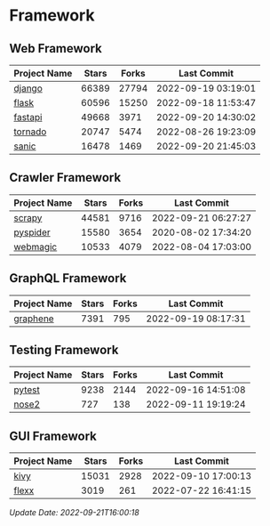 # Framework

## Web Framework
| Project Name | Stars | Forks | Last Commit |
| ------------ | ----- | ----- | ----------- |
| [django](https://github.com/django/django) | 66389 | 27794 | 2022-09-19 03:19:01 |
| [flask](https://github.com/pallets/flask) | 60596 | 15250 | 2022-09-18 11:53:47 |
| [fastapi](https://github.com/tiangolo/fastapi) | 49668 | 3971 | 2022-09-20 14:30:02 |
| [tornado](https://github.com/tornadoweb/tornado) | 20747 | 5474 | 2022-08-26 19:23:09 |
| [sanic](https://github.com/sanic-org/sanic) | 16478 | 1469 | 2022-09-20 21:45:03 |

## Crawler Framework
| Project Name | Stars | Forks | Last Commit |
| ------------ | ----- | ----- | ----------- |
| [scrapy](https://github.com/scrapy/scrapy) | 44581 | 9716 | 2022-09-21 06:27:27 |
| [pyspider](https://github.com/binux/pyspider) | 15580 | 3654 | 2020-08-02 17:34:20 |
| [webmagic](https://github.com/code4craft/webmagic) | 10533 | 4079 | 2022-08-04 17:03:00 |

## GraphQL Framework
| Project Name | Stars | Forks | Last Commit |
| ------------ | ----- | ----- | ----------- |
| [graphene](https://github.com/graphql-python/graphene) | 7391 | 795 | 2022-09-19 08:17:31 |

## Testing Framework
| Project Name | Stars | Forks | Last Commit |
| ------------ | ----- | ----- | ----------- |
| [pytest](https://github.com/pytest-dev/pytest) | 9238 | 2144 | 2022-09-16 14:51:08 |
| [nose2](https://github.com/nose-devs/nose2) | 727 | 138 | 2022-09-11 19:19:24 |

## GUI Framework
| Project Name | Stars | Forks | Last Commit |
| ------------ | ----- | ----- | ----------- |
| [kivy](https://github.com/kivy/kivy) | 15031 | 2928 | 2022-09-10 17:00:13 |
| [flexx](https://github.com/flexxui/flexx) | 3019 | 261 | 2022-07-22 16:41:15 |

*Update Date: 2022-09-21T16:00:18*